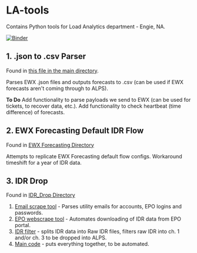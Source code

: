 # LA-tools

Contains Python tools for Load Analytics department - Engie, NA.

[![Binder](https://mybinder.org/badge_logo.svg)](https://la-tools-engie.southcentralus.cloudapp.azure.com/hub/user-redirect/git-pull?repo=https%3A%2F%2Fgithub.com%2Fstevenhurwitt%2Fla-tools-test&app=notebook)


## 1. .json to .csv Parser
Found in [this file in the main directory](/user/engiela/notebooks/la-tools-test/EWX_Forecast/Forecasts-JSONtoCSV.ipynb).

Parses EWX .json files and outputs forecasts to .csv (can be used if EWX forecasts aren't coming through to ALPS).

**To Do** Add functionality to parse payloads we send to EWX (can be used for tickets, to recover data, etc.).
Add functionality to check heartbeat (time difference) of forecasts.

## 2. EWX Forecasting Default IDR Flow
Found in [EWX Forecasting Directory](/user/engiela/notebooks/la-tools-test/EWX_Forecast/EWX_Forecast_Main.ipynb)

Attempts to replicate EWX Forecasting default flow configs. Workaround timeshift for a year of IDR data.

## 3. IDR Drop
Found in [IDR_Drop Directory](/user/engiela/notebooks/la-tools-test/IDR_Drop)

1. [Email scrape tool](/user/engiela/notebooks/la-tools-test/IDR_Drop/emailscrape.py) - Parses utility emails for accounts, EPO logins and passwords.
2. [EPO webscrape tool](/user/engiela/notebooks/la-tools-test/IDR_Drop/IDR_Drop_Portal.ipynb) - Automates downloading of IDR data from EPO portal.
3. [IDR filter](/user/engiela/notebooks/la-tools-test/IDR_Drop/IDR_Drop.ipynb) - splits IDR data into Raw IDR files, filters raw IDR into ch. 1 and/or ch. 3 to be dropped into ALPS.
4. [Main code](/user/engiela/notebooks/la-tools-test/IDR_Drop/Van_Pham_IDR_Drop.py) - puts everything together, to be automated.
